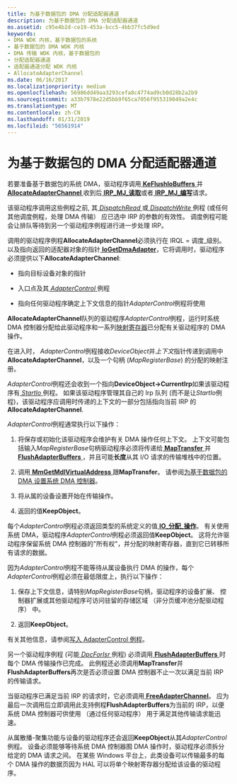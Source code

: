 ```yaml
---
title: 为基于数据包的 DMA 分配适配器通道
description: 为基于数据包的 DMA 分配适配器通道
ms.assetid: c95e4b2d-ce19-453a-bcc5-4bb37fc5d9ed
keywords:
- DMA WDK 内核，基于数据包的系统
- 基于数据包的 DMA WDK 内核
- DMA 传输 WDK 内核，基于数据包的
- 分配适配器通道
- 适配器通道分配 WDK 内核
- AllocateAdapterChannel
ms.date: 06/16/2017
ms.localizationpriority: medium
ms.openlocfilehash: 56986dd49aa3293cefa8c4774ad9cb0d28b2a2b9
ms.sourcegitcommit: a33b7978e22d5bb9f65ca7056f955319049a2e4c
ms.translationtype: MT
ms.contentlocale: zh-CN
ms.lasthandoff: 01/31/2019
ms.locfileid: "56561914"
---
```

# <a name="allocating-an-adapter-channel-for-packet-based-dma"></a>为基于数据包的 DMA 分配适配器通道





若要准备基于数据包的系统 DMA，驱动程序调用[ **KeFlushIoBuffers** ](https://msdn.microsoft.com/library/windows/hardware/ff552041)并[ **AllocateAdapterChannel** ](https://msdn.microsoft.com/library/windows/hardware/ff540573)收到后[ **IRP\_MJ\_读取**](https://msdn.microsoft.com/library/windows/hardware/ff550794)或者[ **IRP\_MJ\_编写**](https://msdn.microsoft.com/library/windows/hardware/ff550819)请求。

该驱动程序调用这些例程之前, 其[ *DispatchRead* ](https://docs.microsoft.com/windows-hardware/drivers/ddi/content/wdm/nc-wdm-driver_dispatch)或[ *DispatchWrite* ](https://docs.microsoft.com/windows-hardware/drivers/ddi/content/wdm/nc-wdm-driver_dispatch)例程 (或任何其他调度例程，处理 DMA 传输） 应已选中 IRP 的参数的有效性。 调度例程可能会让排队等待到另一个驱动程序例程进行进一步处理 IRP。

调用的驱动程序例程**AllocateAdapterChannel**必须执行在 IRQL = 调度\_级别。 以及指向返回的适配器对象的指针[ **IoGetDmaAdapter**](https://msdn.microsoft.com/library/windows/hardware/ff549220)，它将调用时，驱动程序必须提供以下**AllocateAdapterChannel**:

-   指向目标设备对象的指针

-   入口点及其[ *AdapterControl* ](https://msdn.microsoft.com/library/windows/hardware/ff540504)例程

-   指向任何驱动程序确定上下文信息的指针*AdapterControl*例程将使用

**AllocateAdapterChannel**队列的驱动程序*AdapterControl*例程，运行时系统 DMA 控制器分配给此驱动程序和一系列[映射寄存器](map-registers.md)已分配有关驱动程序的 DMA 操作。

在进入时， *AdapterControl*例程接收*DeviceObject*并*上下文*指针传递到调用中**AllocateAdapterChannel**，以及一个句柄 (*MapRegisterBase*) 的分配的映射注册。

*AdapterControl*例程还会收到一个指向**DeviceObject-&gt;CurrentIrp**如果该驱动程序有[ *StartIo* ](https://msdn.microsoft.com/library/windows/hardware/ff563858)例程。 如果该驱动程序管理其自己的 Irp 队列 (而不是让*StartIo*例程)，该驱动程序应调用时传递的上下文的一部分包括指向当前 IRP 的**AllocateAdapterChannel**.

*AdapterControl*例程通常执行以下操作：

1.  将保存或初始化该驱动程序会维护有关 DMA 操作任何上下文。 上下文可能包括输入*MapRegisterBase*句柄驱动程序必须将传递给[ **MapTransfer** ](https://msdn.microsoft.com/library/windows/hardware/ff554402)并[ **FlushAdapterBuffers** ](https://msdn.microsoft.com/library/windows/hardware/ff545917) ，并且可能**长度**从其 I/O 请求的传输堆栈中的位置。

2.  调用[ **MmGetMdlVirtualAddress** ](https://msdn.microsoft.com/library/windows/hardware/ff554539)跟**MapTransfer**。 请参阅[为基于数据包的 DMA 设置系统 DMA 控制器](setting-up-the-system-dma-controller-for-packet-based-dma.md)。

3.  将从属的设备设置开始在传输操作。

4.  返回的值**KeepObject**。

每个*AdapterControl*例程必须返回类型的系统定义的值[ **IO\_分配\_操作**](https://msdn.microsoft.com/library/windows/hardware/ff550534)。 有关使用系统 DMA，驱动程序*AdapterControl*例程必须返回值**KeepObject**。 这将允许驱动程序保留系统 DMA 控制器的"所有权"，并分配的映射寄存器，直到它已转移所有请求的数据。

因为*AdapterControl*例程不能等待从属设备执行 DMA 的操作，每个*AdapterControl*例程必须在最低限度上，执行以下操作：

1.  保存上下文信息，请特别*MapRegisterBase*句柄，驱动程序的设备扩展、 控制器扩展或其他驱动程序可访问驻留的存储区域 （非分页缓冲池分配驱动程序） 中。

2.  返回**KeepObject**。

有关其他信息，请参阅[写入 AdapterControl 例程](writing-adaptercontrol-routines.md)。

另一个驱动程序例程 (可能[ *DpcForIsr* ](https://msdn.microsoft.com/library/windows/hardware/ff544079)例程) 必须调用[ **FlushAdapterBuffers** ](https://msdn.microsoft.com/library/windows/hardware/ff545917)时每个 DMA 传输操作已完成。 此例程还必须调用**MapTransfer**并**FlushAdapterBuffers**再次是否必须设置 DMA 控制器不止一次以满足当前 IRP 的传输请求。

当驱动程序已满足当前 IRP 的请求时，它必须调用[ **FreeAdapterChannel**](https://msdn.microsoft.com/library/windows/hardware/ff546507)。 应为最后一次调用后立即调用此支持例程**FlushAdapterBuffers**为当前的 IRP，以便系统 DMA 控制器可供使用 （通过任何驱动程序） 用于满足其他传输请求能迅速。

从属散播-聚集功能与设备的驱动程序还会返回**KeepObject**从其*AdapterControl*例程。 设备必须能够等待系统 DMA 控制器囿 DMA 操作时，驱动程序必须拆分给定的 DMA 请求之间。 在某些 Windows 平台上，此类设备可以传输最多的每个 DMA 操作的数据页因为 HAL 可以将单个映射寄存器分配给该设备的驱动程序。

 

 




